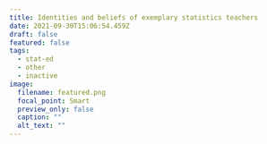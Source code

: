 ```yaml
---
title: Identities and beliefs of exemplary statistics teachers
date: 2021-09-30T15:06:54.459Z
draft: false
featured: false
tags:
  - stat-ed
  - other
  - inactive
image:
  filename: featured.png
  focal_point: Smart
  preview_only: false
  caption: ""
  alt_text: ""
---
```

